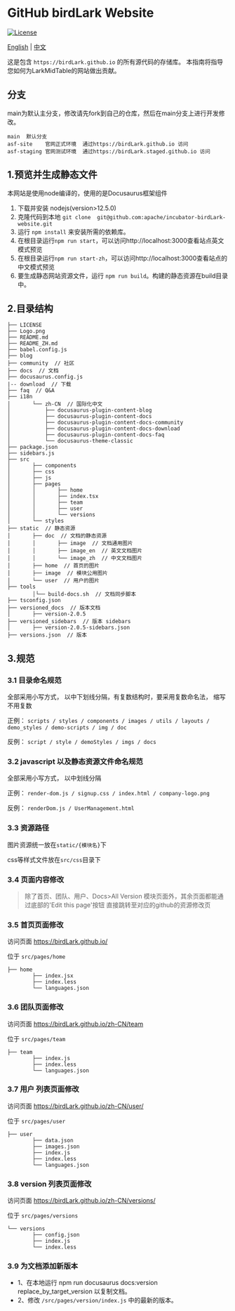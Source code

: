 # GitHub birdLark Website

[![License](https://img.shields.io/badge/license-GitHub%202-4EB1BA.svg)](https://www.github.io/licenses/LICENSE-2.0.html)

[English](README.md) | [中文](README_ZH.md)

这是包含 `https://birdLark.github.io` 的所有源代码的存储库。
本指南将指导您如何为LarkMidTable的网站做出贡献。

## 分支

main为默认主分支，修改请先fork到自己的仓库，然后在main分支上进行开发修改。

```
main  默认分支
asf-site    官网正式环境  通过https://birdLark.github.io 访问
asf-staging 官网测试环境  通过https://birdLark.staged.github.io 访问
```

## 1.预览并生成静态文件

本网站是使用node编译的，使用的是Docusaurus框架组件

1. 下载并安装 nodejs(version>12.5.0)
2. 克隆代码到本地 `git clone  git@github.com:apache/incubator-birdLark-website.git`
2. 运行 `npm install` 来安装所需的依赖库。
3. 在根目录运行`npm run start`，可以访问http://localhost:3000查看站点英文模式预览
4. 在根目录运行`npm run start-zh`，可以访问http://localhost:3000查看站点的中文模式预览
5. 要生成静态网站资源文件，运行 `npm run build`。构建的静态资源在build目录中。

## 2.目录结构

```
├── LICENSE
├── Logo.png
├── README.md
├── README_ZH.md
├── babel.config.js
├── blog
├── community  // 社区
├── docs  // 文档
├── docusaurus.config.js
|-- download  // 下载
├── faq  // Q&A
├── i18n
│       └── zh-CN  // 国际化中文
│           ├── docusaurus-plugin-content-blog
│           ├── docusaurus-plugin-content-docs
│           ├── docusaurus-plugin-content-docs-community
│           ├── docusaurus-plugin-content-docs-download
│           ├── docusaurus-plugin-content-docs-faq
│           └── docusaurus-theme-classic
├── package.json
├── sidebars.js
├── src
│       ├── components
│       ├── css
│       ├── js
│       ├── pages
│       │       ├── home
│       │       ├── index.tsx
│       │       ├── team
│       │       ├── user
│       │       └── versions
│       └── styles
├── static  // 静态资源
│       ├── doc  // 文档的静态资源
│       │       ├── image  // 文档通用图片
│       │       ├── image_en  // 英文文档图片
│       │       └── image_zh  // 中文文档图片
│       ├── home  // 首页的图片
│       ├── image  // 模块公用图片
│       └── user  // 用户的图片
├── tools
        │└── build-docs.sh  // 文档同步脚本
├── tsconfig.json
├── versioned_docs  // 版本文档
│       ├── version-2.0.5
├── versioned_sidebars  // 版本 sidebars
│       ├── version-2.0.5-sidebars.json
├── versions.json  // 版本
```

## 3.规范

### 3.1 目录命名规范

全部采用小写方式， 以中下划线分隔，有复数结构时，要采用复数命名法， 缩写不用复数

正例： `scripts / styles / components / images / utils / layouts / demo_styles / demo-scripts / img / doc`

反例： `script / style / demoStyles / imgs / docs`

### 3.2 javascript 以及静态资源文件命名规范

全部采用小写方式， 以中划线分隔

正例： `render-dom.js / signup.css / index.html / company-logo.png`

反例： `renderDom.js / UserManagement.html`

### 3.3 资源路径

图片资源统一放在`static/{模块名}`下

css等样式文件放在`src/css`目录下

### 3.4 页面内容修改

> 除了首页、团队、用户、Docs>All Version 模块页面外，其余页面都能通过底部的'Edit this page'按钮 直接跳转至对应的github的资源修改页

### 3.5 首页页面修改

访问页面  https://birdLark.github.io/

位于 `src/pages/home`

```
├── home
        ├── index.jsx
        ├── index.less
        └── languages.json
```

### 3.6 团队页面修改

访问页面  https://birdLark.github.io/zh-CN/team

位于 `src/pages/team`

```
├── team
        ├── index.js
        ├── index.less
        └── languages.json
```

### 3.7  用户 列表页面修改

访问页面  https://birdLark.github.io/zh-CN/user/

位于 `src/pages/user`

```
├── user
        ├── data.json
        ├── images.json
        ├── index.js
        ├── index.less
        └── languages.json
```

### 3.8 version 列表页面修改

访问页面  https://birdLark.github.io/zh-CN/versions/

位于 `src/pages/versions`

```
└── versions
        ├── config.json
        ├── index.js
        └── index.less
```

### 3.9 为文档添加新版本

- 1、在本地运行 npm run docusaurus docs:version replace_by_target_version 以复制文档。
- 2、修改 `/src/pages/version/index.js` 中的最新的版本。
